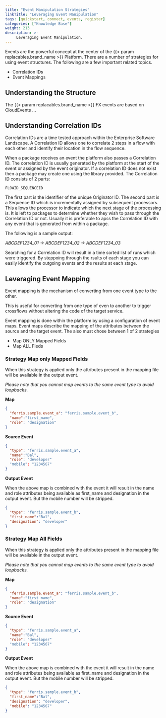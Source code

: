 ```yaml
---
title: "Event Manipulation Strategies"
linkTitle: "Leveraging Event Manipulation"
tags: [quickstart, connect, events, register]
categories: ["Knowledge Base"]
weight: 213
description: >-
     Leveraging Event Manipulation.
---
```


Events are the powerful concept at the center of the {{< param replacables.brand_name  >}} Platform. There are a number of strategies for using event structures. The following are a few important related topics.

* Correlation IDs
* Event Mappings


## Understanding the Structure

The {{< param replacables.brand_name  >}} FX events are based on CloudEvents ... 


## Understanding Correlation IDs

Correlation IDs are a time tested approach within the Enterprise Software Landscape. A Correlation ID allows one to correlate 2 steps in a flow with each other and identify their location in the flow sequence.

When a package receives an event the platform also passes a Correlation ID. The correlation ID is usually generated by the platform at the start of the event or assigned by the event originator. If a correlation ID does not exist then a package may create one using the library provided. The Correlation ID consists of 2 parts:

```python
FLOWID_SEQUENCEID
```

The first part is the identifier of the unique Originator ID. The second part is a Sequence ID which is incrementally assigned by subsequent processors. This allows the processor to indicate which the next stage of the processing is. It is left to packages to determine whether they wish to pass through the Correlation ID or not. Usually it is preferable to apss the Correlation ID with any event that is generated from within a package.

The following is a sample output:

_ABCDEF1234_01 -> ABCDEF1234_02 -> ABCDEF1234_03_

Searching for a Correlation ID will result in a time sorted list of runs which were triggered. By steppoing through the rsults of each stage you can easily identify the outgoing events and the results at each stage.


## Leveraging Event Mapping

Event mapping is the mechanism of converting from one event type to the other. 

This is useful for converting from one type of even to another to trigger crossflows without altering the code of the target service. 

Event mapping is done within the platform by using a configuration of event maps. Event maps describe the mapping of the attributes between the source and the target event. The also must chose between 1 of 2 strategies

* Map ONLY Mapped Fields
* Map ALL Fieds

### Strategy Map only Mapped Fields

When this strategy is applied only the attributes present in the mapping file will be available in the output event. 

*Please note that you cannot map events to the same event type to avoid loopbacks.*

**Map**

```json
{
  "ferris.sample.event_a": "ferris.sample.event_b",
  "name":"first_name",
  "role": "designation"
}
```

**Source Event**

```json
{
  "type": "ferris.sample.event_a",
  "name":"Bal",
  "role": "developer"
  "mobile": "1234567"
}
```

**Output Event**

When the above map is combined with the event it will result in the name and role attributes being available as first_name and designation in the output event. But the mobile number will be stripped.

```json
{
  "type": "ferris.sample.event_b",
  "first_name":"Bal",
  "designation": "developer"
}
```

### Strategy Map All Fields

When this strategy is applied only the attributes present in the mapping file will be available in the output event. 

*Please note that you cannot map events to the same event type to avoid loopbacks.*

**Map**

```json
{
  "ferris.sample.event_a": "ferris.sample.event_b",
  "name":"first_name",
  "role": "designation"
}
```

**Source Event**

```json
{
  "type": "ferris.sample.event_a",
  "name":"Bal",
  "role": "developer"
  "mobile": "1234567"
}
```

**Output Event**

When the above map is combined with the event it will result in the name and role attributes being available as first_name and designation in the output event. But the mobile number will be stripped.

```json
{
  "type": "ferris.sample.event_b",
  "first_name":"Bal",
  "designation": "developer",
  "mobile": "1234567"
}
```



